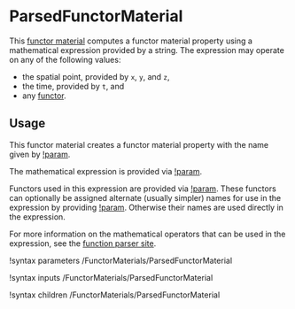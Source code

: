 # ParsedFunctorMaterial

This [functor material](/FunctorMaterials/index.md) computes a functor material
property using a mathematical expression provided by a string. The expression
may operate on any of the following values:

- the spatial point, provided by `x`, `y`, and `z`,
- the time, provided by `t`, and
- any [functor](/Functors/index.md).

## Usage

This functor material creates a functor material property with the name given
by [!param](/FunctorMaterials/ParsedFunctorMaterial/property_name).

The mathematical expression is provided via [!param](/FunctorMaterials/ParsedFunctorMaterial/expression).

Functors used in this expression are provided via [!param](/FunctorMaterials/ParsedFunctorMaterial/functor_names).
These functors can optionally be assigned alternate (usually simpler) names
for use in the expression by providing [!param](/FunctorMaterials/ParsedFunctorMaterial/functor_symbols).
Otherwise their names are used directly in the expression.

For more information on the mathematical operators that can be used in the
expression, see the [function parser site](http://warp.povusers.org/FunctionParser/).

!syntax parameters /FunctorMaterials/ParsedFunctorMaterial

!syntax inputs /FunctorMaterials/ParsedFunctorMaterial

!syntax children /FunctorMaterials/ParsedFunctorMaterial
